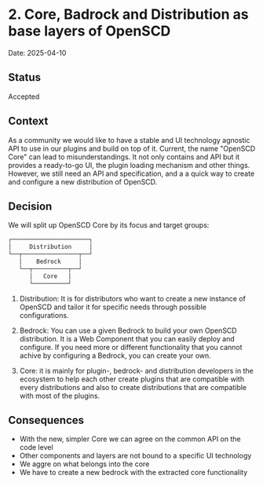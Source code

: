 # 2. Core, Badrock and Distribution as base layers of OpenSCD

Date: 2025-04-10

## Status

Accepted

## Context

As a community we would like to have a stable and UI technology agnostic API to use in our plugins and build on top of it.
Current, the name "OpenSCD Core" can lead to misunderstandings. It not only contains and API but it provides a ready-to-go UI, the plugin loading mechanism and other things.
However, we still need an API and specification, and a a quick way to create and configure a new distribution of OpenSCD.

## Decision

We will split up OpenSCD Core by its focus and target groups:

```txt
┌──────────────────────┐
│     Distribution     │
└──┬────────────────┬──┘
   │    Bedrock     │   
   └──┬──────────┬──┘   
      │   Core   │      
      └──────────┘      
```

1. Distribution: It is for distributors who want to create a new instance of OpenSCD and tailor it for specific needs through possible configurations.

2. Bedrock: You can use a given Bedrock to build your own OpenSCD distribution. It is a Web Component that you can easily deploy and configure. If you need more or different functionality that you cannot achive by configuring a Bedrock, you can create your own.

3. Core: it is mainly for plugin-, bedrock- and distribution developers in the ecosystem to help each other create plugins that are compatible with every distributions and also to create distributions that are compatible with most of the plugins.

## Consequences

- With the new, simpler Core we can agree on the common API on the code level
- Other components and layers are not bound to a specific UI technology
- We aggre on what belongs into the core
- We have to create a new bedrock with the extracted core functionality